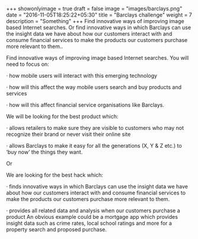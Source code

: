 +++
showonlyimage = true
draft = false
image = "images/barclays.png"
date = "2016-11-05T18:25:22+05:30"
title = "Barclays challenge"
weight = 7
description = "Something"
+++
Find innovative ways of improving image based Internet searches. Or find innovative ways in which Barclays can use the insight data we have about how our customers interact with and consume financial services to make the products our customers purchase more relevant to them..
<!--more-->
Find innovative ways of improving image based Internet searches. You will need to focus on:

·       how mobile users will interact with this emerging technology

·       how will this affect the way mobile users search and buy products and services

·       how will this affect financial service organisations like Barclays.

We will be looking for the best product which:

·       allows retailers to make sure they are visible to customers who may not recognize their brand or never visit their online site

·       allows Barclays to make it easy for all the generations (X, Y & Z etc.) to ‘buy now’ the things they want.

Or

We are looking for the best hack which:

·       finds innovative ways in which Barclays can use the insight data we have about how our customers interact with and consume financial services to make the products our customers purchase more relevant to them.

·       provides all related data and analysis when our customers purchase a product
An obvious example could be a mortgage app which provides insight data such as crime rates, local school ratings and more for a property search and proposed purchase. 
